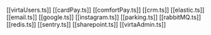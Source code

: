 [[virtaUsers.ts]]
[[cardPay.ts]]
[[comfortPay.ts]]
[[crm.ts]]
[[elastic.ts]]
[[email.ts]]
[[google.ts]]
[[instagram.ts]]
[[parking.ts]]
[[rabbitMQ.ts]]
[[redis.ts]]
[[sentry.ts]]
[[sharepoint.ts]]
[[virtaAdmin.ts]]
